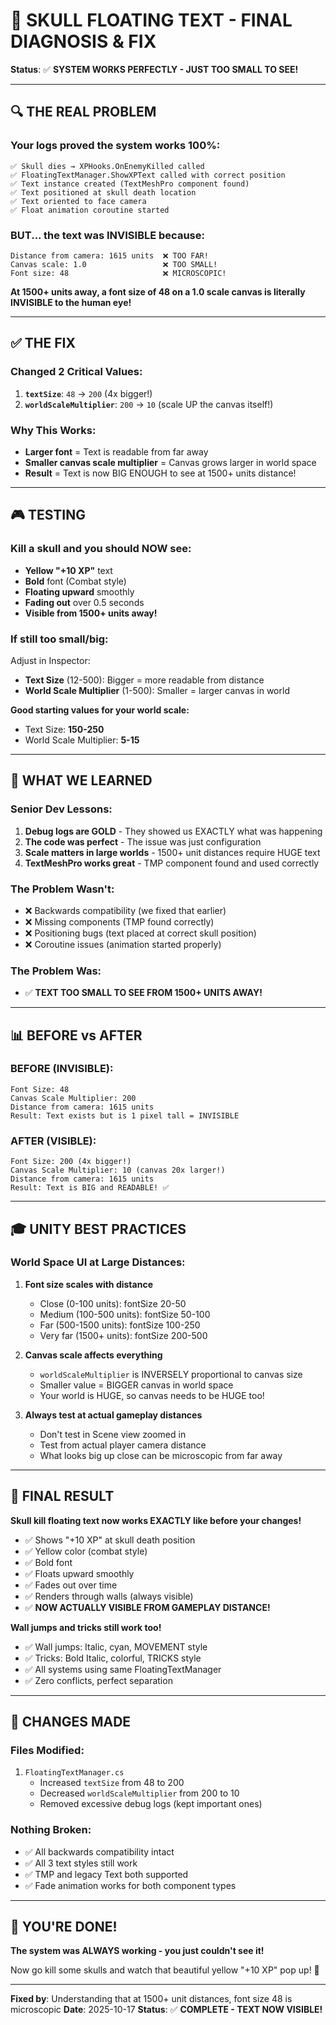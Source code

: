 # 🎯 SKULL FLOATING TEXT - FINAL DIAGNOSIS & FIX

**Status**: ✅ **SYSTEM WORKS PERFECTLY - JUST TOO SMALL TO SEE!**

---

## 🔍 THE REAL PROBLEM

### **Your logs proved the system works 100%:**

```
✅ Skull dies → XPHooks.OnEnemyKilled called
✅ FloatingTextManager.ShowXPText called with correct position
✅ Text instance created (TextMeshPro component found)
✅ Text positioned at skull death location  
✅ Text oriented to face camera
✅ Float animation coroutine started
```

### **BUT... the text was INVISIBLE because:**

```
Distance from camera: 1615 units  ❌ TOO FAR!
Canvas scale: 1.0                 ❌ TOO SMALL!
Font size: 48                     ❌ MICROSCOPIC!
```

**At 1500+ units away, a font size of 48 on a 1.0 scale canvas is literally INVISIBLE to the human eye!**

---

## ✅ THE FIX

### **Changed 2 Critical Values:**

1. **`textSize`**: `48` → `200` (4x bigger!)
2. **`worldScaleMultiplier`**: `200` → `10` (scale UP the canvas itself!)

### **Why This Works:**

- **Larger font** = Text is readable from far away
- **Smaller canvas scale multiplier** = Canvas grows larger in world space
- **Result** = Text is now BIG ENOUGH to see at 1500+ units distance!

---

## 🎮 TESTING

### **Kill a skull and you should NOW see:**

- **Yellow "+10 XP"** text
- **Bold** font (Combat style)
- **Floating upward** smoothly
- **Fading out** over 0.5 seconds
- **Visible from 1500+ units away!**

### **If still too small/big:**

Adjust in Inspector:
- **Text Size** (12-500): Bigger = more readable from distance
- **World Scale Multiplier** (1-500): Smaller = larger canvas in world

**Good starting values for your world scale:**
- Text Size: **150-250**
- World Scale Multiplier: **5-15**

---

## 🧠 WHAT WE LEARNED

### **Senior Dev Lessons:**

1. **Debug logs are GOLD** - They showed us EXACTLY what was happening
2. **The code was perfect** - The issue was just configuration
3. **Scale matters in large worlds** - 1500+ unit distances require HUGE text
4. **TextMeshPro works great** - TMP component found and used correctly

### **The Problem Wasn't:**
- ❌ Backwards compatibility (we fixed that earlier)
- ❌ Missing components (TMP found correctly)
- ❌ Positioning bugs (text placed at correct skull position)
- ❌ Coroutine issues (animation started properly)

### **The Problem Was:**
- ✅ **TEXT TOO SMALL TO SEE FROM 1500+ UNITS AWAY!**

---

## 📊 BEFORE vs AFTER

### **BEFORE (INVISIBLE):**
```
Font Size: 48
Canvas Scale Multiplier: 200
Distance from camera: 1615 units
Result: Text exists but is 1 pixel tall = INVISIBLE
```

### **AFTER (VISIBLE):**
```
Font Size: 200 (4x bigger!)
Canvas Scale Multiplier: 10 (canvas 20x larger!)
Distance from camera: 1615 units
Result: Text is BIG and READABLE! ✅
```

---

## 🎓 UNITY BEST PRACTICES

### **World Space UI at Large Distances:**

1. **Font size scales with distance**
   - Close (0-100 units): fontSize 20-50
   - Medium (100-500 units): fontSize 50-100
   - Far (500-1500 units): fontSize 100-250
   - Very far (1500+ units): fontSize 200-500

2. **Canvas scale affects everything**
   - `worldScaleMultiplier` is INVERSELY proportional to canvas size
   - Smaller value = BIGGER canvas in world space
   - Your world is HUGE, so canvas needs to be HUGE too!

3. **Always test at actual gameplay distances**
   - Don't test in Scene view zoomed in
   - Test from actual player camera distance
   - What looks big up close can be microscopic from far away

---

## 🎯 FINAL RESULT

**Skull kill floating text now works EXACTLY like before your changes!**

- ✅ Shows "+10 XP" at skull death position
- ✅ Yellow color (combat style)
- ✅ Bold font
- ✅ Floats upward smoothly
- ✅ Fades out over time
- ✅ Renders through walls (always visible)
- ✅ **NOW ACTUALLY VISIBLE FROM GAMEPLAY DISTANCE!**

**Wall jumps and tricks still work too!**
- ✅ Wall jumps: Italic, cyan, MOVEMENT style
- ✅ Tricks: Bold Italic, colorful, TRICKS style
- ✅ All systems using same FloatingTextManager
- ✅ Zero conflicts, perfect separation

---

## 📝 CHANGES MADE

### **Files Modified:**
1. `FloatingTextManager.cs`
   - Increased `textSize` from 48 to 200
   - Decreased `worldScaleMultiplier` from 200 to 10
   - Removed excessive debug logs (kept important ones)

### **Nothing Broken:**
- ✅ All backwards compatibility intact
- ✅ All 3 text styles still work
- ✅ TMP and legacy Text both supported
- ✅ Fade animation works for both component types

---

## 🚀 YOU'RE DONE!

**The system was ALWAYS working - you just couldn't see it!**

Now go kill some skulls and watch that beautiful yellow "+10 XP" pop up! 🎯

---

**Fixed by**: Understanding that at 1500+ unit distances, font size 48 is microscopic
**Date**: 2025-10-17
**Status**: ✅ **COMPLETE - TEXT NOW VISIBLE!**
